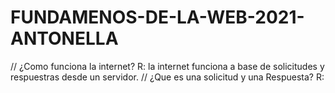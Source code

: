 # FUNDAMENOS-DE-LA-WEB-2021-ANTONELLA
//
¿Como funciona la internet?
R: la internet funciona a base de solicitudes y respuestras desde un servidor.
//
¿Que es una solicitud y una Respuesta?
R: 